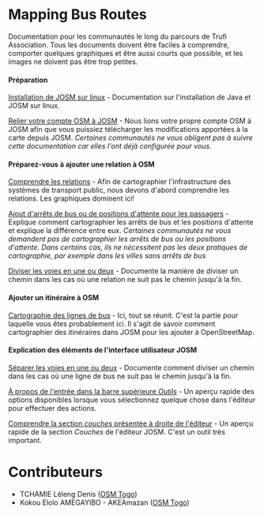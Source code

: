 # Mapping Bus Routes

Documentation pour les communautés le long du parcours de Trufi Association. Tous les documents doivent être faciles à comprendre, comporter quelques graphiques et être aussi courts que possible, et les images ne doivent pas être trop petites.

#### Préparation

[Installation de JOSM sur linux](installing-josm-on-linux/index.md) - Documentation sur l'installation de Java et JOSM sur linux.

[Relier votre compte OSM à JOSM](oauth-josm/index.md) - Nous lions votre propre compte OSM à JOSM afin que vous puissiez télécharger les modifications apportées à la carte depuis JOSM. _Certaines communautés ne vous obligent pas à suivre cette documentation car elles l'ont déjà configurée pour vous._

#### Préparez-vous à ajouter une relation à OSM

[Comprendre les relations](understanding-relations/index.md) - Afin de cartographier l'infrastructure des systèmes de transport public, nous devons d'abord comprendre les relations. Les graphiques dominent ici!

[Ajout d'arrêts de bus ou de positions d'attente pour les passagers](adding-bus-stops/index.md) - Explique comment cartographier les arrêts de bus et les positions d'attente et explique la différence entre eux. _Certaines communautés ne vous demandent pas de cartographier les arrêts de bus ou les positions d'attente. Dans certains cas, ils ne nécessitent pas les deux pratiques de cartographie, par exemple dans les villes sans arrêts de bus_

[Diviser les voies en une ou deux](split-ways/index.md) - Documente la manière de diviser un chemin dans les cas où une relation ne suit pas le chemin jusqu'à la fin.

#### Ajouter un itinéraire à OSM

[Cartographie des lignes de bus](mapping-routes/index.md) - Ici, tout se réunit. C'est la partie pour laquelle vous êtes probablement ici. Il s'agit de savoir comment cartographier des itinéraires dans JOSM pour les ajouter à OpenStreetMap.

#### Explication des éléments de l'interface utilisateur JOSM

[Séparer les voies en une ou deux](split-ways/index.md) - Documente comment diviser un chemin dans les cas où une ligne de bus ne suit pas le chemin jusqu'à la fin.

[À propos de l'entrée dans la barre supérieure _Outils_](josm-tools/index.md) - Un aperçu rapide des options disponibles lorsque vous sélectionnez quelque chose dans l'éditeur pour effectuer des actions.

[Comprendre la section _couches_ présentée à droite de l'éditeur](josm-editor-layers/index.md) - Un aperçu rapide de la section _Couches_ de l'éditeur JOSM. C'est un outil très important.

# Contributeurs

- TCHAMIE Léleng Denis ([OSM Togo](https://openstreetmap.tg/))
- Kokou Elolo AMEGAYIBO - AKEAmazan ([OSM Togo](https://openstreetmap.tg/))
